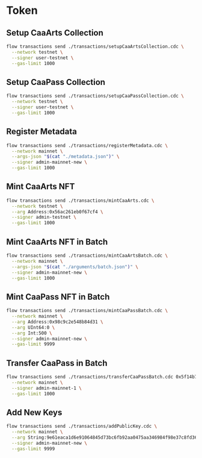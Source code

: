 # Token

## Setup CaaArts Collection

```sh
flow transactions send ./transactions/setupCaaArtsCollection.cdc \
  --network testnet \
  --signer user-testnet \
  --gas-limit 1000
```

## Setup CaaPass Collection

```sh
flow transactions send ./transactions/setupCaaPassCollection.cdc \
  --network testnet \
  --signer user-testnet \
  --gas-limit 1000
```

## Register Metadata

```sh
flow transactions send ./transactions/registerMetadata.cdc \
  --network mainnet \
  --args-json "$(cat "./metadata.json")" \
  --signer admin-mainnet-new \
  --gas-limit 1000
```

## Mint CaaArts NFT

```sh
flow transactions send ./transactions/mintCaaArts.cdc \
  --network testnet \
  --arg Address:0x56ac261eb0f67cf4 \
  --signer admin-testnet \
  --gas-limit 1000
```

## Mint CaaArts NFT in Batch

```sh
flow transactions send ./transactions/mintCaaArtsBatch.cdc \
  --network mainnet \
  --args-json "$(cat "./arguments/batch.json")" \
  --signer admin-mainnet-new \
  --gas-limit 1000
```

## Mint CaaPass NFT in Batch

```sh
flow transactions send ./transactions/mintCaaPassBatch.cdc \
  --network mainnet \
  --arg Address:0x98c9c2e548b84d31 \
  --arg UInt64:0 \
  --arg Int:500 \
  --signer admin-mainnet-new \
  --gas-limit 9999
```

## Transfer CaaPass in Batch

```sh
flow transactions send ./transactions/transferCaaPassBatch.cdc 0x5f14b7e68e0bc3c3 4110 90 \
  --network mainnet \
  --signer admin-mainnet-1 \
  --gas-limit 1000
```

## Add New Keys

```sh
flow transactions send ./transactions/addPublicKey.cdc \
  --network mainnet \
  --arg String:9e61eaca1d6e91064845d73bc6fb92aa0475aa346984f98e37c8fd36ee01c7c173ec3f871138cdc3ed2e8768ad7b12342597da1c47657e61d37980591c0ce979 \
  --signer admin-mainnet-new \
  --gas-limit 9999
```
